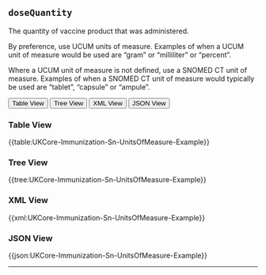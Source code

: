 ## `doseQuantity`

The quantity of vaccine product that was administered.

By preference, use UCUM units of measure. Examples of when a UCUM unit of measure would be used are “gram” or “milliliter” or “percent”. 

Where a UCUM unit of measure is not defined, use a SNOMED CT unit of measure. Examples of when a SNOMED CT unit of measure would typically be used are “tablet”, “capsule” or “ampule”.

<div class="tab">
 <button class="tablinks active" onclick="openTab(event, 'Table View')">Table View</button>
  <button class="tablinks" onclick="openTab(event, 'Tree View')">Tree View</button>
  <button class="tablinks" onclick="openTab(event, 'XML View')">XML View</button>
  <button class="tablinks" onclick="openTab(event, 'JSON View')">JSON View</button>
</div>


<div id="Table View" class="tabcontent" style="display:block">
  <h3>Table View</h3>
{{table:UKCore-Immunization-Sn-UnitsOfMeasure-Example}}
</div>

<div id="Tree View" class="tabcontent">
  <h3>Tree View</h3>
{{tree:UKCore-Immunization-Sn-UnitsOfMeasure-Example}}
</div>

<div id="XML View" class="tabcontent">
  <h3>XML View</h3>
{{xml:UKCore-Immunization-Sn-UnitsOfMeasure-Example}}
</div>

<div id="JSON View" class="tabcontent">
  <h3>JSON View</h3>
{{json:UKCore-Immunization-Sn-UnitsOfMeasure-Example}}
</div>


---